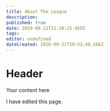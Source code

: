 ```yaml
---
title: About The League
description: 
published: true
date: 2020-09-21T21:30:25.459Z
tags: 
editor: undefined
dateCreated: 2020-09-21T20:52:48.566Z
---
```


# Header
Your content here

I have edited this page.